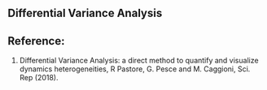 ## Differential Variance Analysis

## Reference:
1. Differential Variance Analysis: a direct method to quantify and visualize dynamics heterogeneities, R Pastore, G. Pesce and M. Caggioni, Sci. Rep (2018). 
